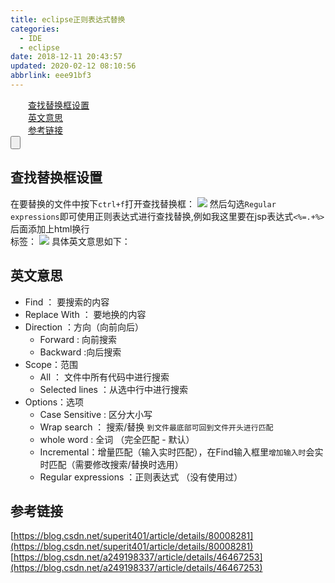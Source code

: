 ```yaml
---
title: eclipse正则表达式替换
categories: 
  - IDE
  - eclipse
date: 2018-12-11 20:43:57
updated: 2020-02-12 08:10:56
abbrlink: eee91bf3
---
```

<div id='my_toc'><a href="/blog/eee91bf3/#查找替换框设置" class="header_2">查找替换框设置</a>&nbsp;<br><a href="/blog/eee91bf3/#英文意思" class="header_2">英文意思</a>&nbsp;<br><a href="/blog/eee91bf3/#参考链接" class="header_2">参考链接</a>&nbsp;<br></div>
<style>.header_1{margin-left: 1em;}.header_2{margin-left: 2em;}.header_3{margin-left: 3em;}.header_4{margin-left: 4em;}.header_5{margin-left: 5em;}.header_6{margin-left: 6em;}</style>
<!--more-->
<script>if (navigator.platform.search('arm')==-1){document.getElementById('my_toc').style.display = 'none';}var e,p = document.getElementsByTagName('p');while (p.length>0) {e = p[0];e.parentElement.removeChild(e);}</script>

<!--end-->
<input type="button" onclick="open_closeTOC()" id="showcloseButton">
<script>
    function open_closeTOC() {var id = document.querySelector(".post-body > ul"); if (id.style.display == "block") {id.style.display = "none";document.getElementById("showcloseButton").value= "展开目录";}else if (id.style.display == "none") {id.style.display = "block";document.getElementById("showcloseButton").value="折叠目录";}}(function () {document.querySelector(".post-body > ul").style.display = "none";document.getElementById("showcloseButton").value="展开目录";})();
</script>

## 查找替换框设置 ##
在要替换的文件中按下`ctrl+f`打开查找替换框：
![](https://image-1257720033.cos.ap-shanghai.myqcloud.com/blog/Java/IDESetting/eclipse/regex/find_regex.png)
然后勾选`Regular  expressions`即可使用正则表达式进行查找替换,例如我这里要在jsp表达式`<%=.+%>`后面添加上html换行<br>标签：
![](https://image-1257720033.cos.ap-shanghai.myqcloud.com/blog/Java/IDESetting/eclipse/regex/replace.png)
具体英文意思如下：
## 英文意思 ##
- Find ： 要搜索的内容
- Replace With ： 要地换的内容
- Direction ：方向（向前向后）
    - Forward : 向前搜索
    - Backward :向后搜索
- Scope：范围
    - All ： 文件中所有代码中进行搜索
    - Selected lines ：从选中行中进行搜索
- Options：选项
    - Case Sensitive : 区分大小写
    - Wrap search ： 搜索/替换 `到文件最底部可回到文件开头进行匹配`
    - whole word :  全词 （完全匹配 - 默认）
    - Incremental：增量匹配（输入实时匹配），在Find输入框里`增加输入时`会实时匹配（需要修改搜索/替换时选用）
    - Regular  expressions ：正则表达式 （没有使用过）


## 参考链接 ##
[https://blog.csdn.net/superit401/article/details/80008281](https://blog.csdn.net/superit401/article/details/80008281)
[https://blog.csdn.net/a249198337/article/details/46467253](https://blog.csdn.net/a249198337/article/details/46467253)

